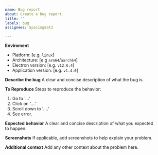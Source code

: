 ```yaml
---
name: Bug report
about: Create a bug report.
title: ''
labels: bug
assignees: SpacingBat3

---
```


**Enviroment**
 - Platform: [e.g. `linux`]
 - Architecture: [e.g `arm64`/`aarch64`]
 - Electron version: [e.g. `v12.0.4`]
 - Application version: [e.g. `v1.4.0`]

**Describe the bug**
A clear and concise description of what the bug is.

**To Reproduce**
Steps to reproduce the behavior:
1. Go to '...'
2. Click on '....'
3. Scroll down to '....'
4. See error.

**Expected behavior**
A clear and concise description of what you expected to happen.

**Screenshots**
If applicable, add screenshots to help explain your problem.

**Additional context**
Add any other context about the problem here.
